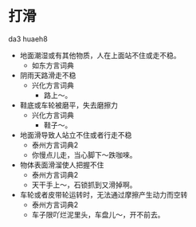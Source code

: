 # 打滑
da3 huaeh8
+ 地面潮湿或有其他物质，人在上面站不住或走不稳。
  * 如东方言词典
+ 阴雨天路滑走不稳
  * 兴化方言词典
    - 路上～。
+ 鞋底或车轮被磨平，失去磨擦力
  * 兴化方言词典
    - 鞋子～。
+ 地面滑导致人站立不住或者行走不稳
  * 泰州方言词典2
  - 你慢点儿走，当心脚下～跌咖唻。
+ 物体表面滑溜使人把握不住
  * 泰州方言词典2
  - 天干手上～，石锁抓到又滑掉啊。
+ 车轮或者皮带轮运转时，无法通过摩擦产生动力而空转
  * 泰州方言词典2
  - 车子限吖烂泥里头，车盘儿～，开不前去。
